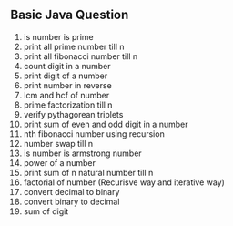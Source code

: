 Basic Java Question
--------------------------------------------
1) is number is prime
2) print all prime number till n
3) print all fibonacci number till n
4) count digit in a number
5) print digit of a number
6) print number in reverse
7) lcm and hcf of number
8) prime factorization till n
9) verify pythagorean triplets
10) print sum of even and odd digit in a number
11) nth fibonacci number using recursion
12) number swap till n
13) is number is armstrong number
14) power of a number
15) print sum of n natural number till n
16) factorial of number (Recurisve way and iterative way)
17) convert decimal to binary
18) convert binary to decimal
19) sum of digit